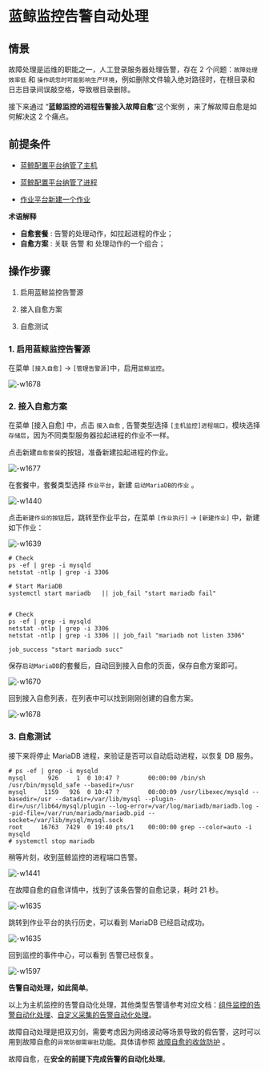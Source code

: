 # 蓝鲸监控告警自动处理

## 情景

故障处理是运维的职能之一，人工登录服务器处理告警，存在 2 个问题：`故障处理效率低` 和 `操作疏忽时可能影响生产环境`，例如删除文件输入绝对路径时，在根目录和日志目录间误敲空格，导致根目录删除。

接下来通过 “**蓝鲸监控的进程告警接入故障自愈**”这个案例 ，来了解故障自愈是如何解决这 2 个痛点。

## 前提条件

- [蓝鲸配置平台纳管了主机](5.1/bk_solutions/CD/CMDB/CMDB_management_hosts.md)

- [蓝鲸配置平台纳管了进程](5.1/bk_solutions/CD/CMDB/CMDB_management_process.md)

- [作业平台新建一个作业](5.1/bk_solutions/CD/Automation/Massive_host_control.md)

**术语解释**

 - **自愈套餐** : 告警的处理动作，如拉起进程的作业；
 - **自愈方案** : 关联 告警 和 处理动作的一个组合；


## 操作步骤

1. 启用蓝鲸监控告警源

2. 接入自愈方案

3. 自愈测试


### 1. 启用蓝鲸监控告警源

在菜单 `[接入自愈]` -> `[管理告警源]`中，启用`蓝鲸监控`。

![-w1678](media/15644862864407.jpg)


### 2. 接入自愈方案

在菜单 [接入自愈] 中，点击 `接入自愈` , 告警类型选择 `[主机监控]进程端口`，模块选择`存储层`，因为不同类型服务器拉起进程的作业不一样。

点击新建`自愈套餐`的按钮，准备新建拉起进程的作业。

![-w1677](media/15644864703986.jpg)

在套餐中，套餐类型选择 `作业平台`，新建 `启动MariaDB的作业` 。

![-w1440](media/15645573643892.jpg)

点击`新建作业的按钮`后，跳转至作业平台，在菜单 `[作业执行]` -> `[新建作业]` 中，新建如下作业：

![-w1639](media/15645571501689.jpg)

```plain
# Check
ps -ef | grep -i mysqld
netstat -ntlp | grep -i 3306

# Start MariaDB
systemctl start mariadb   || job_fail "start mariadb fail"


# Check
ps -ef | grep -i mysqld
netstat -ntlp | grep -i 3306
netstat -ntlp | grep -i 3306 || job_fail "mariadb not listen 3306"

job_success "start mariadb succ"
```

保存`启动MariaDB`的套餐后，自动回到接入自愈的页面，保存自愈方案即可。

![-w1670](media/15644864936415.jpg)

回到接入自愈列表，在列表中可以找到刚刚创建的自愈方案。

![-w1678](media/15644865413991.jpg)

### 3. 自愈测试

接下来将停止 MariaDB 进程，来验证是否可以自动启动进程，以恢复 DB 服务。

```plain
# ps -ef | grep -i mysqld
mysql      926     1  0 10:47 ?        00:00:00 /bin/sh /usr/bin/mysqld_safe --basedir=/usr
mysql     1159   926  0 10:47 ?        00:00:09 /usr/libexec/mysqld --basedir=/usr --datadir=/var/lib/mysql --plugin-dir=/usr/lib64/mysql/plugin --log-error=/var/log/mariadb/mariadb.log --pid-file=/var/run/mariadb/mariadb.pid --socket=/var/lib/mysql/mysql.sock
root     16763  7429  0 19:40 pts/1    00:00:00 grep --color=auto -i mysqld
# systemctl stop mariadb
```

稍等片刻，收到蓝鲸监控的进程端口告警。

![-w1441](media/15645579545088.jpg)

在故障自愈的自愈详情中，找到了该条告警的自愈记录，耗时 21 秒。

![-w1635](media/15645579997854.jpg)

跳转到作业平台的执行历史，可以看到 MariaDB 已经启动成功。

![-w1635](media/15645580172760.jpg)

回到监控的事件中心，可以看到 告警已经恢复。

![-w1597](media/15645606328548.jpg)


**告警自动处理，如此简单**。

以上为主机监控的告警自动化处理，其他类型告警请参考对应文档：[组件监控的告警自动化处理](5.1/蓝鲸监控/快速入门/自定义监控/Custom_Monitor_Auto-recovery.md)、[自定义采集的告警自动化处理](5.1/蓝鲸监控/快速入门/自定义监控/Custom_Monitor_Auto-recovery.md)。

故障自动处理是把双刃剑，需要考虑因为网络波动等场景导致的假告警，这时可以用到故障自愈的`异常防御需审批`功能。具体请参照 [故障自愈的收敛防护](../Function_Introduction/Alarm_Convergence.md) 。

故障自愈，在**安全的前提下完成告警的自动化处理**。
